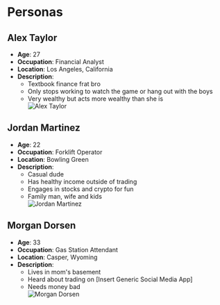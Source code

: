 # Personas

## Alex Taylor
- **Age**: 27  
- **Occupation**: Financial Analyst  
- **Location**: Los Angeles, California  
- **Description**:  
  - Textbook finance frat bro  
  - Only stops working to watch the game or hang out with the boys  
  - Very wealthy but acts more wealthy than she is  
![Alex Taylor](.personas/Alex_Taylor.png)

## Jordan Martinez
- **Age**: 22  
- **Occupation**: Forklift Operator  
- **Location**: Bowling Green  
- **Description**:  
  - Casual dude  
  - Has healthy income outside of trading  
  - Engages in stocks and crypto for fun  
  - Family man, wife and kids  
![Jordan Martinez](.personas/Jordan_Martinez.png)

## Morgan Dorsen
- **Age**: 33  
- **Occupation**: Gas Station Attendant  
- **Location**: Casper, Wyoming  
- **Description**:  
  - Lives in mom's basement  
  - Heard about trading on [Insert Generic Social Media App]  
  - Needs money bad  
![Morgan Dorsen](.personas/Morgan_Dorsen.png)
